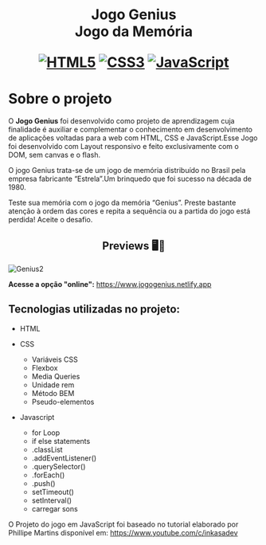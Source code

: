 <h1 align="center">
    <strong>Jogo Genius</strong>
    <br>Jogo da Memória<br/>
   
[![HTML5](https://img.shields.io/badge/-html5-%23E34F26.svg?style=for-the-badge&labelColor=black&logo=html5&logoColor=white)](#) [![CSS3](https://img.shields.io/badge/-css3-%231572B6.svg?style=for-the-badge&labelColor=black&logo=css3&logoColor=white)](#) [![JavaScript](https://img.shields.io/badge/-JavaScript-%23323330.svg?style=for-the-badge&labelColor=black&logo=javascript&logoColor=%23F7DF1E)](#)

# Sobre o projeto
O **Jogo Genius** foi desenvolvido como projeto de aprendizagem cuja finalidade é auxiliar e complementar o conhecimento em desenvolvimento de aplicações voltadas para a web com  HTML, CSS  e JavaScript.Esse Jogo foi desenvolvido com Layout responsivo e feito exclusivamente com o DOM, sem canvas e o flash.

O jogo Genius trata-se de um jogo de memória distribuído no Brasil pela empresa fabricante “Estrela”.Um brinquedo que foi sucesso na década de 1980.


Teste sua memória com o jogo da memória “Genius”.  Preste bastante atenção à ordem das cores e repita a sequência ou a partida do jogo está perdida!  Aceite o desafio.


<h2 align="center">Previews 🖥️📱</h2>

![Genius2](https://user-images.githubusercontent.com/61275275/148053228-202bd249-82d1-493b-89d8-79b56188e3d2.gif)   

**Acesse a opção "online":**
   https://www.jogogenius.netlify.app 



## Tecnologias utilizadas no projeto:

- HTML

- CSS
  - Variáveis CSS
  - Flexbox
  - Media Queries  
  - Unidade rem
  - Método BEM
  - Pseudo-elementos
  
- Javascript
  - for Loop
  - if else statements
  - .classList
  - .addEventListener()
  - .querySelector()  
  - .forEach()
  - .push()
  - setTimeout()
  - setInterval()
  - carregar sons
  
 
O Projeto do jogo em JavaScript foi baseado no tutorial elaborado por<br/> 
Phillipe Martins disponível em: https://www.youtube.com/c/inkasadev
